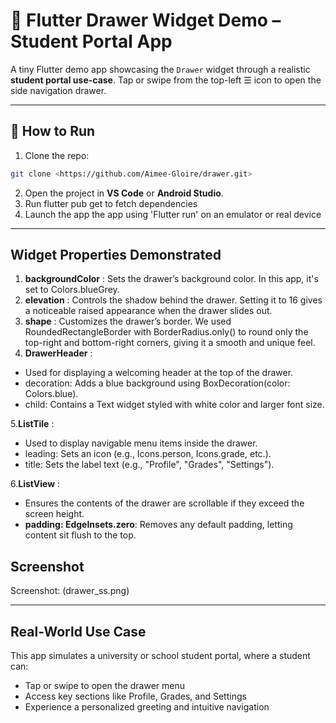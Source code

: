 # 🧭 Flutter Drawer Widget Demo – Student Portal App

A tiny Flutter demo app showcasing the `Drawer` widget through a realistic **student portal use-case**. Tap or swipe from the top-left ☰ icon to open the side navigation drawer.

---

## 🚀 How to Run

1. Clone the repo:

```bash
git clone <https://github.com/Aimee-Gloire/drawer.git>
```

2. Open the project in **VS Code** or **Android Studio**.
3. Run flutter pub get to fetch dependencies
4. Launch the app the app using 'Flutter run' on an emulator or real device

---

## Widget Properties Demonstrated

1. **backgroundColor** : Sets the drawer’s background color. In this app, it's set to Colors.blueGrey.
2. **elevation** : Controls the shadow behind the drawer. Setting it to 16 gives a noticeable raised appearance when the drawer slides out.
3. **shape** : Customizes the drawer’s border. We used RoundedRectangleBorder with BorderRadius.only() to round only the top-right and bottom-right corners, giving it a smooth and unique feel.
4. **DrawerHeader** :

- Used for displaying a welcoming header at the top of the drawer.
- decoration: Adds a blue background using BoxDecoration(color: Colors.blue).
- child: Contains a Text widget styled with white color and larger font size.

5.**ListTile** :

- Used to display navigable menu items inside the drawer.
- leading: Sets an icon (e.g., Icons.person, Icons.grade, etc.).
- title: Sets the label text (e.g., "Profile", "Grades", "Settings").

6.**ListView** :

- Ensures the contents of the drawer are scrollable if they exceed the screen height.
- **padding: EdgeInsets.zero**: Removes any default padding, letting content sit flush to the top.

## Screenshot

Screenshot: (drawer_ss.png)

---

## Real-World Use Case

This app simulates a university or school student portal, where a student can:

- Tap or swipe to open the drawer menu
- Access key sections like Profile, Grades, and Settings
- Experience a personalized greeting and intuitive navigation

